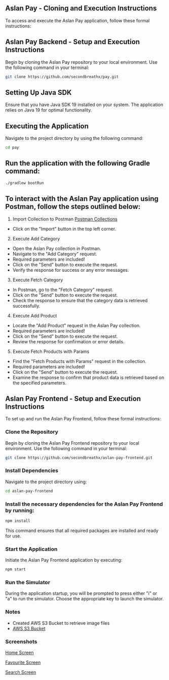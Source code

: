 

<!-- ABOUT THE PROJECT -->

## Aslan Pay - Cloning and Execution Instructions
To access and execute the Aslan Pay application, follow these formal instructions:


## Aslan Pay Backend - Setup and Execution Instructions
Begin by cloning the Aslan Pay repository to your local environment. Use the following command in your terminal:

  ```sh
  git clone https://github.com/secondbreathx/pay.git
  ```

##  Setting Up Java SDK
Ensure that you have Java SDK 19 installed on your system. The application relies on Java 19 for optimal functionality.

## Executing the Application
Navigate to the project directory by using the following command:

  ```sh
  cd pay
  ```

## Run the application with the following Gradle command:

  ```sh
./gradlew bootRun
  ```

## To interact with the Aslan Pay application using Postman, follow the steps outlined below:

1. Import Collection to Postman [Postman Collections](aslanpaycollection.postman_collection.json)

- Click on the "Import" button in the top left corner.

2. Execute Add Category
- Open the Aslan Pay collection in Postman.
- Navigate to the "Add Category" request.
- Required parameters are included!
- Click on the "Send" button to execute the request.
- Verify the response for success or any error messages.

3. Execute Fetch Category
- In Postman, go to the "Fetch Category" request.
- Click on the "Send" button to execute the request.
- Check the response to ensure that the category data is retrieved successfully.

4. Execute Add Product
- Locate the "Add Product" request in the Aslan Pay collection.
- Required parameters are included!
- Click on the "Send" button to execute the request.
- Review the response for confirmation or error details.

5. Execute Fetch Products with Params
- Find the "Fetch Products with Params" request in the collection.
- Required parameters are included!
- Click on the "Send" button to execute the request.
- Examine the response to confirm that product data is retrieved based on the specified parameters.


## Aslan Pay Frontend - Setup and Execution Instructions
To set up and run the Aslan Pay Frontend, follow these formal instructions:

### Clone the Repository
Begin by cloning the Aslan Pay Frontend repository to your local environment. Use the following command in your terminal:

  ```sh
git clone https://github.com/secondbreathx/aslan-pay-frontend.git
  ```

### Install Dependencies
Navigate to the project directory using:
  ```sh
cd aslan-pay-frontend
  ```

### Install the necessary dependencies for the Aslan Pay Frontend by running:

  ```sh
npm install
  ```

This command ensures that all required packages are installed and ready for use.

### Start the Application
Initiate the Aslan Pay Frontend application by executing:

  ```sh
npm start
  ```

### Run the Simulator
During the application startup, you will be prompted to press either "i" or "a" to run the simulator. Choose the appropriate key to launch the simulator.

### Notes 

- Created AWS S3 Bucket to retrieve image files 
- [AWS S3 Bucket](screenshots/aslanpay-aws-S3-images.png)


### Screenshots 

[Home Screen](screenshots/homescreen.png)

[Favourite Screen](screenshots/favoruitescreen.png)

[Search Screen](screenshots/searchscreen.png)




